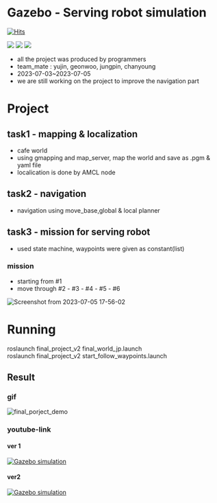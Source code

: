 # Gazebo - Serving robot simulation
[![Hits](https://hits.seeyoufarm.com/api/count/incr/badge.svg?url=https%3A%2F%2Fgithub.com%2Fyujin-shim%2Fgazebo-serving-robot-simulation&count_bg=%23FFD89C&title_bg=%23A2CDB0&icon=&icon_color=%23E7E7E7&title=hits&edge_flat=false)](https://hits.seeyoufarm.com)

<img src="https://img.shields.io/badge/ros-22314E?style=plastic&logo=ROS&logoColor=white"/> <img src="https://img.shields.io/badge/CMake-064F8C?style=plastic&logo=cmake&logoColor=white"/> <img src="https://img.shields.io/badge/Python-3776AB?style=plastic&logo=python&logoColor=white"/>

* all the project was produced by programmers
* team_mate : yujin, geonwoo, jungpin, chanyoung
* 2023-07-03~2023-07-05
* we are still working on the project to improve the navigation part

# Project

## task1 - mapping & localization 

- cafe world
- using gmapping and map_server, map the world and save as .pgm & yaml file
- localication is done by AMCL node

## task2 - navigation
- navigation using move_base,global & local planner

## task3 - mission for serving robot
- used state machine, waypoints were given as constant(list)
### mission 
- starting from #1
- move through #2 - #3 - #4 - #5 - #6

![Screenshot from 2023-07-05 17-56-02](https://github.com/yujin-shim/gazebo-serving-robot-simulation/assets/108443602/598b1b4f-6378-49bb-9cbf-8787b80c8679)


# Running
roslaunch final_project_v2 final_world_jp.launch    
roslaunch final_project_v2 start_follow_waypoints.launch    

## Result

### gif
![final_porject_demo](https://github.com/yujin-shim/gazebo-serving-robot-simulation/assets/108443602/fef49ab4-29b0-4375-9875-c8b0192fad2a)

### youtube-link
#### ver 1
[![Gazebo simulation](http://img.youtube.com/vi/Gd7UHNoDKlw/sddefault.jpg)](https://youtu.be/Gd7UHNoDKlw?t=0s) 

#### ver2
[![Gazebo simulation](http://img.youtube.com/vi/dQZdvLGBVOU/sddefault.jpg)](https://youtu.be/dQZdvLGBVOU?t=0s) 
